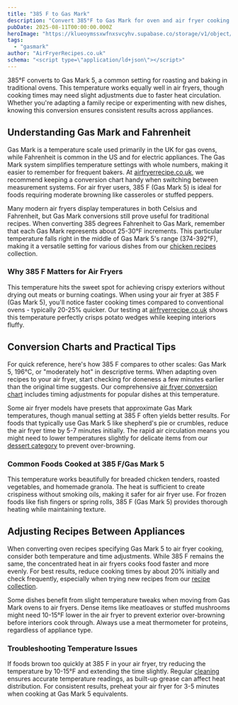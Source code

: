 ```yaml
---
title: "385 F to Gas Mark"
description: "Convert 385°F to Gas Mark for oven and air fryer cooking. Includes conversion charts, tips for adjusting recipes, and temperature equivalents."
pubDate: 2025-08-11T00:00:00.000Z
heroImage: "https://klueoymssxwfnxsvcyhv.supabase.co/storage/v1/object/public/md/385-f-to-gas-mark-077acfde.png"
tags:
  - "gasmark"
author: "AirFryerRecipes.co.uk"
schema: "<script type=\"application/ld+json\"></script>"
---
```


<p>385°F converts to Gas Mark 5, a common setting for roasting and baking in traditional ovens. This temperature works equally well in air fryers, though cooking times may need slight adjustments due to faster heat circulation. Whether you're adapting a family recipe or experimenting with new dishes, knowing this conversion ensures consistent results across appliances.</p>

<h2>Understanding Gas Mark and Fahrenheit</h2>
<p>Gas Mark is a temperature scale used primarily in the UK for gas ovens, while Fahrenheit is common in the US and for electric appliances. The Gas Mark system simplifies temperature settings with whole numbers, making it easier to remember for frequent bakers. At <a href=https://www.airfryerrecipe.co.uk>airfryerrecipe.co.uk</a>, we recommend keeping a conversion chart handy when switching between measurement systems. For air fryer users, 385 F (Gas Mark 5) is ideal for foods requiring moderate browning like casseroles or stuffed peppers.</p>
<p>Many modern air fryers display temperatures in both Celsius and Fahrenheit, but Gas Mark conversions still prove useful for traditional recipes. When converting 385 degrees Fahrenheit to Gas Mark, remember that each Gas Mark represents about 25-30°F increments. This particular temperature falls right in the middle of Gas Mark 5's range (374-392°F), making it a versatile setting for various dishes from our <a href=https://www.airfryerrecipe.co.uk/recipe-category/chicken>chicken recipes</a> collection.</p>

<h3>Why 385 F Matters for Air Fryers</h3>
<p>This temperature hits the sweet spot for achieving crispy exteriors without drying out meats or burning coatings. When using your air fryer at 385 F (Gas Mark 5), you'll notice faster cooking times compared to conventional ovens - typically 20-25% quicker. Our testing at <a href=https://www.airfryerrecipe.co.uk>airfryerrecipe.co.uk</a> shows this temperature perfectly crisps potato wedges while keeping interiors fluffy.</p>

<h2>Conversion Charts and Practical Tips</h2>
<p>For quick reference, here's how 385 F compares to other scales: Gas Mark 5, 196°C, or "moderately hot" in descriptive terms. When adapting oven recipes to your air fryer, start checking for doneness a few minutes earlier than the original time suggests. Our comprehensive <a href=https://www.airfryerrecipe.co.uk/air-fryer-conversion-chart>air fryer conversion chart</a> includes timing adjustments for popular dishes at this temperature.</p>
<p>Some air fryer models have presets that approximate Gas Mark temperatures, though manual setting at 385 F often yields better results. For foods that typically use Gas Mark 5 like shepherd's pie or crumbles, reduce the air fryer time by 5-7 minutes initially. The rapid air circulation means you might need to lower temperatures slightly for delicate items from our <a href=https://www.airfryerrecipe.co.uk/recipe-category/dessert>dessert category</a> to prevent over-browning.</p>

<h3>Common Foods Cooked at 385 F/Gas Mark 5</h3>
<p>This temperature works beautifully for breaded chicken tenders, roasted vegetables, and homemade granola. The heat is sufficient to create crispiness without smoking oils, making it safer for air fryer use. For frozen foods like fish fingers or spring rolls, 385 F (Gas Mark 5) provides thorough heating while maintaining texture.</p>

<h2>Adjusting Recipes Between Appliances</h2>
<p>When converting oven recipes specifying Gas Mark 5 to air fryer cooking, consider both temperature and time adjustments. While 385 F remains the same, the concentrated heat in air fryers cooks food faster and more evenly. For best results, reduce cooking times by about 20% initially and check frequently, especially when trying new recipes from our <a href=https://www.airfryerrecipe.co.uk/recipes>recipe collection</a>.</p>
<p>Some dishes benefit from slight temperature tweaks when moving from Gas Mark ovens to air fryers. Dense items like meatloaves or stuffed mushrooms might need 10-15°F lower in the air fryer to prevent exterior over-browning before interiors cook through. Always use a meat thermometer for proteins, regardless of appliance type.</p>

<h3>Troubleshooting Temperature Issues</h3>
<p>If foods brown too quickly at 385 F in your air fryer, try reducing the temperature by 10-15°F and extending the time slightly. Regular <a href=https://www.airfryerrecipe.co.uk/air-fryer-cleaner>cleaning</a> ensures accurate temperature readings, as built-up grease can affect heat distribution. For consistent results, preheat your air fryer for 3-5 minutes when cooking at Gas Mark 5 equivalents.</p>